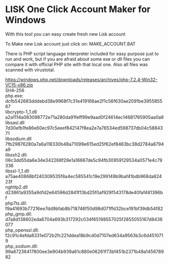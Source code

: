 # LISK One Click Account Maker for Windows
With this tool you can easy create fresh new Lisk account

To Make new Lisk account just click on: MAKE_ACCOUNT.BAT

There is PHP script language interpreter included for easy purpose just to run and work,
but if you are afraid about some exe or dll files you can compare it with official
PHP site with that local one. Also all files was scanned with virustotal.

https://windows.php.net/downloads/releases/archives/php-7.2.4-Win32-VC15-x86.zip
<br>
SHA-256
<br>
php.exe:          dcfb542683dddebd38e9968f7c31e419166ae2f1c56f630ae2091be395585567<br>
libcrypto-1_1.dll a2a1114a083098772e71a280da91feff99e9aad0f24614ec14681765905aa0a9<br>
libsasl.dll       7d30efb1fe86e60ec97c5eeef842147f8ea2e7a76534ed598737db04c5884371<br>
libsodium.dll     7fb29876280a7a6a118330b48a71099e615ed25f62ef8463bc38d2784a8794a9<br>
libssh2.dll:      06c3dd55da6e34e342268f28e1a16667de5c94fb30959129534a0571e4c79336<br>
libssl-1_1.dll    a75ae40868bf240309535f8a4ec585541c19e299149b9baf41bdb968da82423f<br>
nghttp2.dll       d23861a9355a9d1d2e64596d2841f13bd25f0af929f543178de40faf481396bf<br>
php7ts.dll:	  f9a41693b77216ee7dd9bfab8b718746f50d98d071ffd32bce191bf39db54f82<br>
php_gmp.dll:	  d7a8d138602eda6704a693b317292c034f65198557025f2855055167d8436077<br>
php_openssl.dll:  f2c91c4efda8331e072b2fc221ddea18b9cd0d7107ed634a9563b3c6d4510719<br>
php_sodium.dll:	  99a87236417800ee3e904b939a61c880e06261f73bf451b2371b48a145678982<br>
